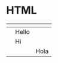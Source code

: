 # HTML

<table data-view="cards"><thead><tr><th></th><th></th><th></th></tr></thead><tbody><tr><td></td><td>Hello</td><td></td></tr><tr><td></td><td>Hi</td><td></td></tr><tr><td></td><td></td><td>Hola</td></tr></tbody></table>
